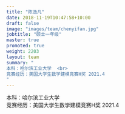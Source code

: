 ```yaml
---
title: "陈逸凡"
date: 2018-11-19T10:47:58+10:00
draft: false
image: "images/team/chenyifan.jpg"
jobtitle: "硕士一年级"
master: true
promoted: true
weight: 2203
layout: team
summary: "
本科：哈尔滨工业大学  <br>
竞赛经历：美国大学生数学建模竞赛H奖 2021.4
"
---
```


本科：哈尔滨工业大学 <br>
竞赛经历：美国大学生数学建模竞赛H奖 2021.4 

